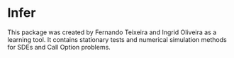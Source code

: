 # Infer

This package was created by Fernando Teixeira and Ingrid Oliveira as a learning tool. It contains stationary tests and numerical simulation methods for SDEs and Call Option problems.
